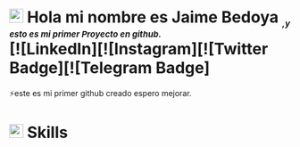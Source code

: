 # <img src="https://media.giphy.com/media/TEnXkcsHrP4YedChhA/giphy.gif" width ="25"> <b>Hola mi nombre es Jaime Bedoya <sub style="font-size: 15px; font-style: italic">,y esto es mi primer Proyecto en github.</sub><br> [![LinkedIn][![Instagram][![Twitter Badge][![Telegram Badge]</b>

⚡este es mi primer github creado espero mejorar.<br>

# <img src="https://media2.giphy.com/media/QssGEmpkyEOhBCb7e1/giphy.gif?cid=ecf05e47a0n3gi1bfqntqmob8g9aid1oyj2wr3ds3mg700bl&rid=giphy.gif" width ="25"> <b>Skills</b>
